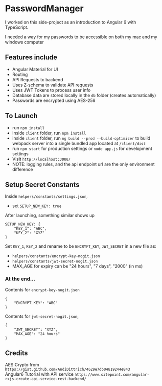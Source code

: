 # PasswordManager

I worked on this side-project as an introduction to Angular 6 with TypeScript.

I needed a way for my passwords to be accessible on both my mac and my windows computer

## Features include
- Angular Material for UI
- Routing
- API Requests to backend
- Uses Z-schema to validate API requests
- Uses JWT Tokens to process user info
- Database data are stored locally in the `db` folder (creates automatically)
- Passwords are encrypted using AES-256

## To Launch
- run `npm install`
- inside `client` folder, run `npm install`
- inside `client` folder, run `ng build --prod --build-optimizer` to build webpack server into a single bundled app located at `/client/dist`
- run `npm start` for production settings or `node app.js` for development settings
- Visit `http://localhost:3000/`
- NOTE: logging rules, and the api endpoint url are the only environment difference 

## Setup Secret Constants
Inside `helpers/constants/settings.json`,
- set `SETUP_NEW_KEY: true`

After launching, something similar shows up

    SETUP_NEW_KEY: {
        "KEY_1": "ABC",
        "KEY_2": "XYZ"
    }

Set `KEY_1`, `KEY_2` and rename to be `ENCRYPT_KEY`, `JWT_SECRET` in a new file as:
- `helpers/constants/encrypt-key-nogit.json` 
- `helpers/constants/jwt-secret-nogit.json`
- MAX_AGE for expiry can be "24 hours", "7 days", "2000" (in ms)
    
### At the end...
Contents for `encrypt-key-nogit.json`

    {
        "ENCRYPT_KEY": "ABC"
    }

Contents for `jwt-secret-nogit.json`, 

    {
        "JWT_SECRET": "XYZ",
        "MAX_AGE": "24 hours"
    }

## Credits
AES Crypto from `https://gist.github.com/AndiDittrich/4629e7db04819244e843`\
Angular6 Tutorial with API service `https://www.sitepoint.com/angular-rxjs-create-api-service-rest-backend/`